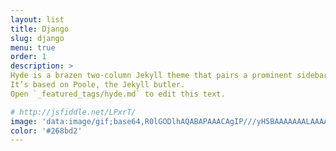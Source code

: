 ```yaml
---
layout: list
title: Django
slug: django
menu: true
order: 1
description: >
Hyde is a brazen two-column Jekyll theme that pairs a prominent sidebar with uncomplicated content.
It’s based on Poole, the Jekyll butler.
Open `_featured_tags/hyde.md` to edit this text.

# http://jsfiddle.net/LPxrT/
image: 'data:image/gif;base64,R0lGODlhAQABAPAAACAgIP///yH5BAAAAAAALAAAAAABAAEAAAICRAEAOw=='
color: '#268bd2'
---
```


